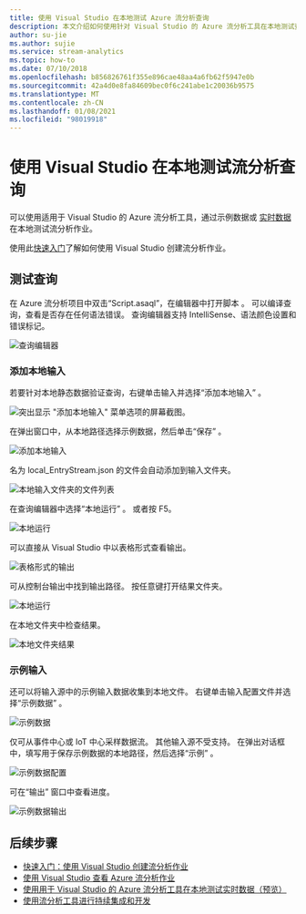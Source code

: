 ```yaml
---
title: 使用 Visual Studio 在本地测试 Azure 流分析查询
description: 本文介绍如何使用针对 Visual Studio 的 Azure 流分析工具在本地测试查询。
author: su-jie
ms.author: sujie
ms.service: stream-analytics
ms.topic: how-to
ms.date: 07/10/2018
ms.openlocfilehash: b856826761f355e896cae48aa4a6fb62f5947e0b
ms.sourcegitcommit: 42a4d0e8fa84609bec0f6c241abe1c20036b9575
ms.translationtype: MT
ms.contentlocale: zh-CN
ms.lasthandoff: 01/08/2021
ms.locfileid: "98019918"
---
```

# <a name="test-stream-analytics-queries-locally-with-visual-studio"></a>使用 Visual Studio 在本地测试流分析查询

可以使用适用于 Visual Studio 的 Azure 流分析工具，通过示例数据或 [实时数据](stream-analytics-live-data-local-testing.md)在本地测试流分析作业。 

使用此[快速入门](stream-analytics-quick-create-vs.md)了解如何使用 Visual Studio 创建流分析作业。

## <a name="test-your-query"></a>测试查询

在 Azure 流分析项目中双击“Script.asaql”，在编辑器中打开脚本  。 可以编译查询，查看是否存在任何语法错误。 查询编辑器支持 IntelliSense、语法颜色设置和错误标记。

![查询编辑器](./media/stream-analytics-vs-tools-local-run/stream-analytics-tools-for-vs-query-01.png)
 
### <a name="add-local-input"></a>添加本地输入

若要针对本地静态数据验证查询，右键单击输入并选择“添加本地输入”  。
   
![突出显示 "添加本地输入" 菜单选项的屏幕截图。](./media/stream-analytics-vs-tools-local-run/stream-analytics-tools-for-vs-add-local-input-01.png)
   
在弹出窗口中，从本地路径选择示例数据，然后单击“保存”  。
   
![添加本地输入](./media/stream-analytics-vs-tools-local-run/stream-analytics-tools-for-vs-add-local-input-02.png)
   
名为 local_EntryStream.json  的文件会自动添加到输入文件夹。
   
![本地输入文件夹的文件列表](./media/stream-analytics-vs-tools-local-run/stream-analytics-tools-for-vs-add-local-input-03.png)
   
在查询编辑器中选择“本地运行”  。 或者按 F5。
   
![本地运行](./media/stream-analytics-vs-tools-local-run/stream-analytics-tools-for-vs-local-run-01.png)
   
可以直接从 Visual Studio 中以表格形式查看输出。

![表格形式的输出](./media/stream-analytics-vs-tools-local-run/stream-analytics-for-vs-local-result.png)

可从控制台输出中找到输出路径。 按任意键打开结果文件夹。
   
![本地运行](./media/stream-analytics-vs-tools-local-run/stream-analytics-tools-for-vs-local-run-02.png)
   
在本地文件夹中检查结果。
   
![本地文件夹结果](./media/stream-analytics-vs-tools-local-run/stream-analytics-tools-for-vs-local-run-03.png)
   

### <a name="sample-input"></a>示例输入
还可以将输入源中的示例输入数据收集到本地文件。 右键单击输入配置文件并选择“示例数据”  。 

![示例数据](./media/stream-analytics-vs-tools-local-run/stream-analytics-tools-for-vs-sample-data-01.png)

仅可从事件中心或 IoT 中心采样数据流。 其他输入源不受支持。 在弹出对话框中，填写用于保存示例数据的本地路径，然后选择“示例”  。

![示例数据配置](./media/stream-analytics-vs-tools-local-run/stream-analytics-tools-for-vs-sample-data-02.png)
 
可在“输出”  窗口中查看进度。 

![示例数据输出](./media/stream-analytics-vs-tools-local-run/stream-analytics-tools-for-vs-sample-data-03.png)

## <a name="next-steps"></a>后续步骤

* [快速入门：使用 Visual Studio 创建流分析作业](stream-analytics-quick-create-vs.md)
* [使用 Visual Studio 查看 Azure 流分析作业](stream-analytics-vs-tools.md)
* [使用用于 Visual Studio 的 Azure 流分析工具在本地测试实时数据（预览）](stream-analytics-live-data-local-testing.md)
* [使用流分析工具进行持续集成和开发](stream-analytics-tools-for-visual-studio-cicd.md)
